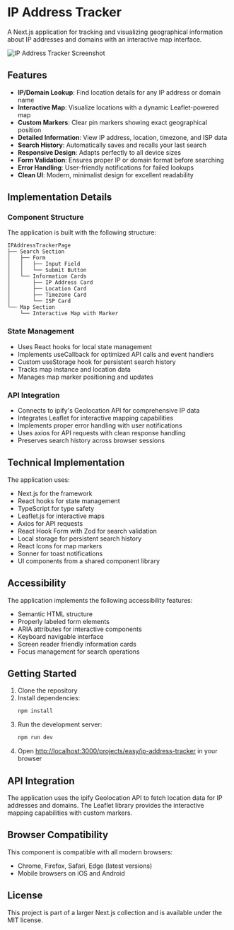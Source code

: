 # IP Address Tracker

A Next.js application for tracking and visualizing geographical information about IP addresses and domains with an interactive map interface.

![IP Address Tracker Screenshot](https://ik.imagekit.io/nagoevid/nextjs-projects/ip-address-tracker.png?updatedAt=1748975562862)

## Features

- **IP/Domain Lookup**: Find location details for any IP address or domain name
- **Interactive Map**: Visualize locations with a dynamic Leaflet-powered map
- **Custom Markers**: Clear pin markers showing exact geographical position
- **Detailed Information**: View IP address, location, timezone, and ISP data
- **Search History**: Automatically saves and recalls your last search
- **Responsive Design**: Adapts perfectly to all device sizes
- **Form Validation**: Ensures proper IP or domain format before searching
- **Error Handling**: User-friendly notifications for failed lookups
- **Clean UI**: Modern, minimalist design for excellent readability

## Implementation Details

### Component Structure

The application is built with the following structure:

```
IPAddressTrackerPage
├── Search Section
│   ├── Form
│   │   ├── Input Field
│   │   └── Submit Button
│   └── Information Cards
│       ├── IP Address Card
│       ├── Location Card
│       ├── Timezone Card
│       └── ISP Card
└── Map Section
    └── Interactive Map with Marker
```

### State Management

- Uses React hooks for local state management
- Implements useCallback for optimized API calls and event handlers
- Custom useStorage hook for persistent search history
- Tracks map instance and location data
- Manages map marker positioning and updates

### API Integration

- Connects to ipify's Geolocation API for comprehensive IP data
- Integrates Leaflet for interactive mapping capabilities
- Implements proper error handling with user notifications
- Uses axios for API requests with clean response handling
- Preserves search history across browser sessions

## Technical Implementation

The application uses:

- Next.js for the framework
- React hooks for state management
- TypeScript for type safety
- Leaflet.js for interactive maps
- Axios for API requests
- React Hook Form with Zod for search validation
- Local storage for persistent search history
- React Icons for map markers
- Sonner for toast notifications
- UI components from a shared component library

## Accessibility

The application implements the following accessibility features:

- Semantic HTML structure
- Properly labeled form elements
- ARIA attributes for interactive components
- Keyboard navigable interface
- Screen reader friendly information cards
- Focus management for search operations

## Getting Started

1. Clone the repository
2. Install dependencies:
   ```bash
   npm install
   ```
3. Run the development server:
   ```bash
   npm run dev
   ```
4. Open [http://localhost:3000/projects/easy/ip-address-tracker](http://localhost:3000/projects/easy/ip-address-tracker) in your browser

## API Integration

The application uses the ipify Geolocation API to fetch location data for IP addresses and domains. The Leaflet library provides the interactive mapping capabilities with custom markers.

## Browser Compatibility

This component is compatible with all modern browsers:

- Chrome, Firefox, Safari, Edge (latest versions)
- Mobile browsers on iOS and Android

## License

This project is part of a larger Next.js collection and is available under the MIT license. 